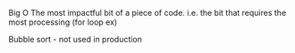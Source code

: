 Big O
    The most impactful bit of a piece of code. i.e. the bit that requires the most processing (for loop ex)

Bubble sort - not used in production